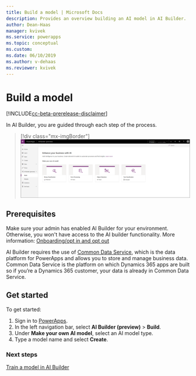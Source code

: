 ```yaml
---
title: Build a model | Microsoft Docs
description: Provides an overview building an AI model in AI Builder.
author: Dean-Haas
manager: kvivek
ms.service: powerapps
ms.topic: conceptual
ms.custom: 
ms.date: 06/10/2019
ms.author: v-dehaas
ms.reviewer: kvivek
---
```


# Build a model

[!INCLUDE[cc-beta-prerelease-disclaimer](./includes/cc-beta-prerelease-disclaimer.md)]

In AI Builder, you are guided through each step of the process.

> [!div class="mx-imgBorder"]
> ![Build a model screen](media\build-model.png "Build a model screen")

## Prerequisites

Make sure your admin has enabled AI Builder for your environment. Otherwise, you won't have access to the AI builder functionality. More information: [Onboarding/opt in and opt out](administer-ai-builder.md)

AI Builder requires the use of [Common Data Service](/powerapps/maker/common-data-service/data-platform-intro), which is the data platform for PowerApps and allows you to store and manage business data. Common Data Service is the platform on which Dynamics 365 apps are built so if you’re a Dynamics 365 customer, your data is already in Common Data Service. 

## Get started
To get started:
1. Sign in to [PowerApps](https://web.powerapps.com). 
2.	In the left navigation bar, select **AI Builder (preview)** > **Build**.
3.	Under **Make your own AI model**, select an AI model type.
4.	Type a model name and select **Create**.

### Next steps
[Train a model in AI Builder](train-model-ai-builder.md) 

